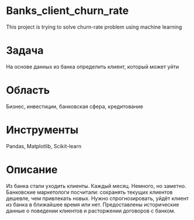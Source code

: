 # Banks_client_churn_rate
 This project is trying to solve churn-rate problem using machine learning
# Задача
На основе данных из банка определить клиент, который может уйти
# Область
Бизнес, инвестиции, банковская сфера, кредитование
# Инструменты
Pandas, Мatplotlib, Scikit-learn
# Описание
Из банка стали уходить клиенты. Каждый месяц. Немного, но заметно. Банковские маркетологи посчитали: сохранять текущих клиентов дешевле, чем привлекать новых.
Нужно спрогнозировать, уйдёт клиент из банка в ближайшее время или нет. Предоставлены исторические данные о поведении клиентов и расторжении договоров с банком.
